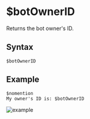 # $botOwnerID
Returns the bot owner's ID.

## Syntax
```
$botOwnerID
```

## Example
```
$nomention
My owner's ID is: $botOwnerID
```
![example](https://user-images.githubusercontent.com/94063167/198900308-9dd205a7-59d8-4319-b750-3bea6bc21ff4.png)
